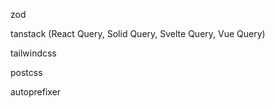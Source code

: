 zod

tanstack (React Query, Solid Query, Svelte Query, Vue Query)

tailwindcss

postcss

autoprefixer

